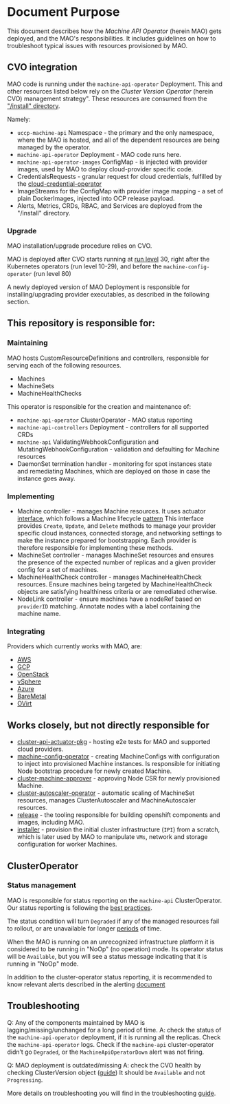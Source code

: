 # Document Purpose

This document describes how the *Machine API Operator* (herein MAO) gets deployed, and the MAO's responsibilities. It includes guidelines on how to troubleshoot typical issues with resources provisioned by MAO.

## CVO integration

MAO code is running under the `machine-api-operator` Deployment. This and other resources listed below rely on the *Cluster Version Operator* (herein CVO) management strategy". These resources are consumed from the ["/install" directory]( https://github.com/uccps-samples/machine-api-operator/tree/master/install).

Namely:
- `uccp-machine-api` Namespace - the primary and the only namespace, where the MAO is hosted, and all of the dependent resources are being managed by the operator.
- `machine-api-operator` Deployment - MAO code runs here.
- `machine-api-operator-images` ConfigMap - is injected with provider images, used by MAO to deploy cloud-provider specific code.
- CredentialsRequests - granular request for cloud credentials, fulfilled by the [cloud-credential-operator](https://github.com/uccps-samples/cloud-credential-operator)
- ImageStreams for the ConfigMap with provider image mapping - a set of plain DockerImages, injected into OCP release payload.
- Alerts, Metrics, CRDs, RBAC, and Services are deployed from the "/install" directory.

### Upgrade

MAO installation/upgrade procedure relies on CVO. 

MAO is deployed after CVO starts running at [run level](https://github.com/uccps-samples/cluster-version-operator/blob/master/docs/dev/operators.md#how-do-i-get-added-as-a-special-run-level) 30, right after the Kubernetes operators (run level 10-29), and before the `machine-config-operator` (run level 80)

A newly deployed version of MAO Deployment is responsible for installing/upgrading provider executables, as described in the following section.

## This repository is responsible for:

### Maintaining

MAO hosts CustomResourceDefinitions and controllers, responsible for serving each of the following resources.
- Machines
- MachineSets
- MachineHealthChecks

This operator is responsible for the creation and maintenance of:
- `machine-api-operator` ClusterOperator - MAO status reporting
- `machine-api-controllers` Deployment - controllers for all supported CRDs
- `machine-api` ValidatingWebhookConfiguration and MutatingWebhookConfiguration - validation and defaulting for Machine resources
- DaemonSet termination handler - monitoring for spot instances state and remediating Machines, which are deployed on those in case the instance goes away.

### Implementing

- Machine controller - manages Machine resources. It uses actuator [interface](https://github.com/uccps-samples/machine-api-operator/blob/master/pkg/controller/machine/actuator.go#), which follows a Machine lifecycle [pattern](https://github.com/uccps-samples/enhancements/blob/master/enhancements/machine-api/machine-instance-lifecycle.md) This interface provides `Create`, `Update`, and `Delete` methods to manage your provider specific cloud instances, connected storage, and networking settings to make the instance prepared for bootstrapping. Each provider is therefore responsible for implementing these methods.
- MachineSet controller - manages MachineSet resources and ensures the presence of the expected number of replicas and a given provider config for a set of machines.
- MachineHealthCheck controller - manages MachineHealthCheck resources. Ensure machines being targeted by MachineHealthCheck objects are satisfying healthiness criteria or are remediated otherwise.
- NodeLink controller - ensure machines have a nodeRef based on `providerID` matching. Annotate nodes with a label containing the machine name.

### Integrating 

Providers which currently works with MAO, are:
- [AWS](https://github.com/uccps-samples/cluster-api-provider-aws)
- [GCP](https://github.com/uccps-samples/cluster-api-provider-gcp/)
- [OpenStack](https://github.com/uccps-samples/cluster-api-provider-openstack/)
- [vSphere](https://github.com/uccps-samples/machine-api-operator/tree/master/pkg/controller/vsphere)
- [Azure](https://github.com/uccps-samples/cluster-api-provider-azure)
- [BareMetal](https://github.com/uccps-samples/cluster-api-provider-baremetal/)
- [OVirt](https://github.com/uccps-samples/cluster-api-provider-ovirt)

## Works closely, but not directly responsible for

- [cluster-api-actuator-pkg](https://github.com/uccps-samples/cluster-api-actuator-pkg/) - hosting e2e tests for MAO and supported cloud providers.
- [machine-config-operator](https://github.com/uccps-samples/machine-config-operator) - creating MachineConfigs with configuration to inject into provisioned Machine instances. Is responsible for initiating Node bootstrap procedure for newly created Machine.
- [cluster-machine-approver](https://github.com/uccps-samples/cluster-machine-approver) - approving Node CSR for newly provisioned Machine.
- [cluster-autoscaler-operator](https://github.com/uccps-samples/cluster-autoscaler-operator) - automatic scaling of MachineSet resources, manages ClusterAutoscaler and MachineAutoscaler resources.
- [release](https://github.com/uccps-samples/release) - the tooling responsible for building openshift components and images, including MAO.
- [installer](https://github.com/uccps-samples/installer) - provision the initial cluster infrastructure (`IPI`) from a scratch, which is later used by MAO to manipulate `VMs`, network and storage configuration for worker Machines.

## ClusterOperator

### Status management

MAO is responsible for status reporting on the `machine-api` ClusterOperator. Our status reporting  is following the [best practices](https://github.com/uccps-samples/enhancements/blob/master/dev-guide/cluster-version-operator/dev/clusteroperator.md#conditions).

The status condition will turn `Degraded` if any of the managed resources fail to rollout, or are unavailable for longer [periods](https://github.com/uccps-samples/machine-api-operator/blob/master/pkg/operator/sync.go#L31-L34) of time.

When the MAO is running on an unrecognized infrastructure platform it is
considered to be running in "NoOp" (no operation) mode. Its operator status
will be `Available`, but you will see a status message indicating that it is
running in "NoOp" mode.

In addition to the cluster-operator status reporting, it is recommended to know relevant alerts described in the alerting [document](https://github.com/uccps-samples/machine-api-operator/blob/master/docs/user/Alerts.md)

## Troubleshooting

Q: Any of the components maintained by MAO is lagging/missing/unchanged for a long period of time.
A: check the status of the `machine-api-operator` deployment, if it is running all the replicas. Check the `machine-api-operator` logs. Check if the `machine-api` cluster-operator didn’t go `Degraded`, or the `MachineApiOperatorDown` alert was not firing. 

Q: MAO deployment is outdated/missing
A: check the CVO health by checking ClusterVersion object ([guide](https://github.com/uccps-samples/cluster-version-operator/blob/master/docs/user/status.md)) It should be `Available` and not `Progressing`.

More details on troubleshooting you will find in the troubleshooting [guide](https://github.com/uccps-samples/machine-api-operator/blob/master/docs/user/TroubleShooting.md).
